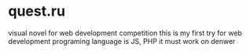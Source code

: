 # quest.ru
visual novel for web development competition
this is my first try for web development
programing language is JS, PHP
it must work on denwer


